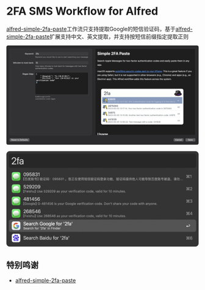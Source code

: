 # 2FA SMS Workflow for Alfred

[alfred-simple-2fa-paste](https://github.com/thebitguru/alfred-simple-2fa-paste)工作流只支持提取Google的短信验证码，基于[alfred-simple-2fa-paste](https://github.com/thebitguru/alfred-simple-2fa-paste)扩展支持中文、英文提取，并支持按短信前缀指定提取正则

![Preview](https://raw.githubusercontent.com/zhioak/pics/master/picgo/2025-03%2FiShot_2025-03-14_17.44.21-f98c44.png)

![Preview](https://raw.githubusercontent.com/zhioak/pics/master/picgo/2025-03%2FiShot_2025-03-14_17.32.16-109bf4.png)


## 特别鸣谢

- [alfred-simple-2fa-paste](https://github.com/thebitguru/alfred-simple-2fa-paste)
